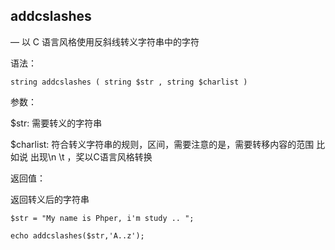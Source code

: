## addcslashes

— 以 C 语言风格使用反斜线转义字符串中的字符

语法：

```
string addcslashes ( string $str , string $charlist )
```

参数：

$str: 需要转义的字符串

$charlist: 符合转义字符串的规则，区间，需要注意的是，需要转移内容的范围 比如说 出现\n \t ，奖以C语言风格转换

返回值：

返回转义后的字符串

```
$str = "My name is Phper, i'm study .. ";

echo addcslashes($str,'A..z');
```



